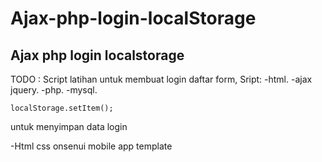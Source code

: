 # Ajax-php-login-localStorage

Ajax php login localstorage
--------

TODO : Script latihan untuk membuat login daftar form,
Sript:
-html.
-ajax jquery.
-php.
-mysql.


<code>localStorage.setItem();</code>

untuk menyimpan data login

-Html css onsenui mobile app template


